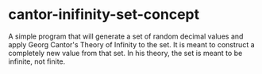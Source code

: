 # cantor-inifinity-set-concept
A simple program that will generate a set of random decimal values and apply Georg Cantor's Theory of Infinity to the set. It is meant to construct a completely new value from that set. In his theory, the set is meant to be infinite, not finite.
